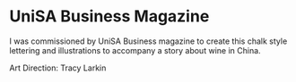 # UniSA Business Magazine

I was commissioned by UniSA Business magazine to create this chalk style lettering and illustrations to accompany a story about wine in China. 

Art Direction: Tracy Larkin